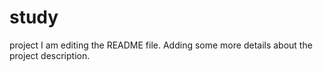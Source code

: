 # study
project
I am editing the README file. Adding some more details about the project description.
